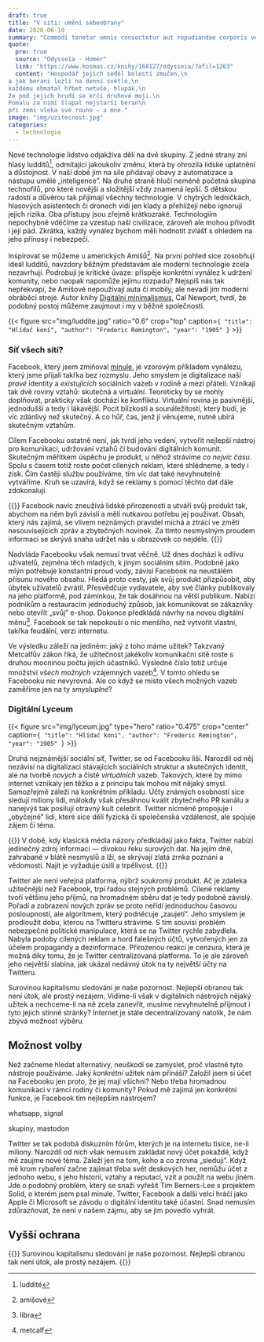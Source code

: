 ```yaml
---
draft: true
title: "V síti: umění sebeobrany"
date: 2020-06-10
summary: "Commodi tenetur omnis consectetur aut repudiandae corporis vero, quia id ullam. Corrupti, recusandae, maxime. Similique quae ea."
quote:
  pre: true
  source: "Odysseia · Homér"
  link: "https://www.kosmas.cz/knihy/168127/odysseia/?afil=1263"
  content: "Hospodář jejich seděl bolestí zmučen,\n
a jak berani lezli na denní světlo,\n
každému ohmatal hřbet netuše, hlupák,\n
že pod jejich hrudí se krčí druhové moji.\n
Pomalu za nimi šlapal nejstarší beran\n
při zemi vleka své rouno — a mne."
image: "img/uzitecnost.jpg"
categories:
  - technologie
---
```


Nové technologie lidstvo odjakživa dělí na dvě skupiny. Z jedné strany zní hlasy ludditů[^1], odmítající jakoukoliv změnu, která by ohrozila lidské uplatnění a důstojnost. V naší době jim na síle přidávají obavy z automatizace a nástupu umělé „inteligence”. Na druhé straně hlučí neméně početná skupina technofilů, pro které novější a složitější vždy znamená lepší. S dětskou radostí a důvěrou tak přijímají všechny technologie. V chytrých ledničkách, hlasových asistentech či dronech vidí jen klady a přehlížejí nebo ignorují jejich rizika. Oba přístupy jsou zřejmě krátkozraké. Technologiím nepochybně vděčíme za vzestup naší civilizace, zároveň ale mohou přivodit i její pád. Zkrátka, každý vynález bychom měli hodnotit zvlášť s ohledem na jeho přínosy i nebezpečí. 

Inspirovat se můžeme u amerických Amišů[^2]. Na první pohled sice zosobňují ideál ludditů, navzdory běžným představám ale moderní technologie zcela nezavrhují. Podrobují je kritické úvaze: přispěje konkrétní vynález k udržení komunity, nebo naopak napomůže jejímu rozpadu? Nejspíš nás tak nepřekvapí, že Amišové nepoužívají auta či mobily, ale nevadí jim moderní obráběcí stroje. Autor knihy [Digitální minimalismus](https://www.kosmas.cz/knihy/269074/digitalni-minimalismus/?afil=1263), Cal Newport, tvrdí, že podobný postoj můžeme zaujmout i my v běžné společnosti.

{{< figure src="img/luddite.jpg" ratio="0.6" crop="top" caption=`{
    "title": "Hlídač koní",
    "author": "Frederic Remington",
    "year": "1905"
}` >}}

### Síť všech sítí?

Facebook, který jsem zmiňoval [minule](), je vzorovým příkladem vynálezu, který jsme přijali takřka bez rozmyslu. Jeho smyslem je digitalizace naší *pravé* identity a *existujících* sociálních vazeb v rodině a mezi přáteli. Vznikají tak dvě roviny vztahů: skutečná a virtuální. Teoreticky by se mohly doplňovat, prakticky však dochází ke konfliktu. Virtuální rovina je pasivnější, jednodušší a tedy i lákavější. Pocit blízkosti a sounáležitosti, který budí, je víc zdánlivý než skutečný. A co hůř, čas, jenž jí věnujeme, nutně ubírá skutečným vztahům.

Cílem Facebooku ostatně není, jak tvrdí jeho vedení, vytvořit nejlepší nástroj pro komunikaci, udržování vztahů či budování digitálních komunit. Skutečným měřítkem úspěchu je produkt, u něhož strávíme *co nejvíc času*. Spolu s časem totiž roste počet cílených reklam, které shlédneme, a tedy i zisk. Čím častěji službu používáme, tím víc dat také nevyhnutelně vytváříme. Kruh se uzavírá, když se reklamy s pomocí těchto dat dále zdokonalují.

{{<pullout>}}
Facebook navíc zneužívá lidské přirozenosti a utváří svůj produkt tak, abychom na něm byli závislí a měli nutkavou potřebu jej používat. Obsah, který nás zajímá, se vlivem neznámých pravidel míchá a ztrácí ve změti nesouvisejících zpráv a zbytečných novinek. Za tímto nesmyslným proudem informací se skrývá snaha udržet nás u obrazovek co nejdéle.
{{</pullout>}}

Nadvláda Facebooku však nemusí trvat věčně. Už dnes dochází k odlivu uživatelů, zejména těch mladých, k jiným sociálním sítím. Podobně jako mlýn potřebuje konstantní proud vody, závisí Facebook na neustálém přísunu nového obsahu. Hledá proto cesty, jak svůj produkt přizpůsobit, aby úbytek uživatelů zvrátil. Přesvědčuje vydavatele, aby své články publikovaly na jeho platformě, pod záminkou, že tak dosáhnou na větší publikum. Nabízí podnikům a restauracím jednoduchý způsob, jak komunikovat se zákazníky nebo otevřít „svůj” e-shop. Dokonce předkládá návrhy na novou digitální měnu[^3]. Facebook se tak nepokouší o nic menšího, než vytvořit vlastní, takřka feudální, verzi internetu.

Ve výsledku záleží na jediném: jaký z toho máme užitek? Takzvaný Metcalfův zákon říká, že užitečnost jakékoliv komunikační sítě roste s druhou mocninou počtu jejích účastníků. Výsledné číslo totiž určuje množství *všech možných* vzájemných vazeb[^4]. V tomto ohledu se Facebooku nic nevyrovná. Ale co když se místo všech možných vazeb zaměříme jen na ty *smysluplné*?

### Digitální Lyceum

{{< figure src="img/lyceum.jpg" type="hero" ratio="0.475" crop="center" caption=`{
    "title": "Hlídač koní",
    "author": "Frederic Remington",
    "year": "1905"
}` >}}

Druhá nejznámější sociální síť, Twitter, se od Facebooku liší. Narozdíl od něj nezávisí na digitalizaci stávajících sociálních struktur a skutečných identit, ale na tvorbě *nových* a čistě *virtuálních* vazeb. Takových, které by mimo internet vznikaly jen těžko a z principu tak mohou mít nějaký smysl. Samozřejmě záleží na konkrétním příkladu. Účty známých osobností sice sledují miliony lidí, málokdy však přesáhnou kvalit zbytečného PR kanálu a nanejvýš tak posilují otravný kult celebrit. Twitter nicméně propojuje i „obyčejné” lidi, které sice dělí fyzická či společenská vzdálenost, ale spojuje zájem či téma.

{{<pullout>}}
V době, kdy klasická média názory předkládají jako fakta, Twitter nabízí jedinečný zdroj informací — divokou řeku surových dat. Na jejím dně, zahrabané v blátě nesmyslů a lží, se skrývají zlatá zrnka poznání a vědomostí. Najít je vyžaduje úsilí a trpělivost.
{{</pullout>}}

Twitter ale není veřejná platforma, nýbrž soukromý produkt. Ač je zdaleka užitečnější než Facebook, trpí řadou stejných problémů. Cílené reklamy tvoří většinu jeho příjmů, na hromadném sběru dat je tedy podobně závislý. Pořadí a zobrazení nových zpráv se proto neřídí jednoduchou časovou posloupností, ale algoritmem, který podněcuje „zaujetí”. Jeho smyslem je prodloužit dobu, kterou na Twitteru strávíme. S tím souvisí problém nebezpečné politické manipulace, která se na Twitter rychle zabydlela. Nabyla podoby cílených reklam a hord falešných účtů, vytvořených jen za účelem propagandy a dezinformace. Přirozenou reakcí je cenzura, která je možná díky tomu, že je Twitter centralizovaná platforma. To je ale zároveň jeho největší slabina, jak ukázal nedávný útok na ty největší účty na Twitteru.

Surovinou kapitalismu sledování je naše pozornost. Nejlepší obranou tak není útok, ale prostý nezájem. Vidíme-li však v digitálních nástrojích nějaký užitek a nechceme-li na ně zcela zanevřít, musíme nevyhnutelně přijmout i tyto jejich stinné stránky? Internet je stále decentralizovaný natolik, že nám zbývá možnost výběru.

## Možnost volby

Než začneme hledat alternativy, neuškodí se zamyslet, proč vlastně tyto nástroje používáme. Jaký *konkrétní* užitek nám přináší? Založil jsem si účet na Facebooku jen proto, že jej mají všichni? Nebo  třeba hromadnou komunikaci v rámci rodiny či komunity? Pokud mě zajímá jen konkrétní funkce, je Facebook tím nejlepším nástrojem? 

whatsapp, signal

skupiny, mastodon 

Twitter se tak podobá diskuzním fórům, kterých je na internetu tisíce, ne-li miliony. Narozdíl od nich však nemusím zakládat nový účet pokaždé, když mě zaujme nové téma. Záleží jen na tom, koho a co zrovna „sleduji”. Když mě krom rybaření začne zajímat třeba svět deskových her, nemůžu účet z jednoho webu, s jeho historií, vztahy a reputací, vzít a použít na webu jiném. Jde o podobný problém, který se snaží vyřešit Tim Berners-Lee s projektem Solid, o kterém jsem psal minule. Twitter, Facebook a další velcí hráčí jako Apple či Microsoft se závodu o digitální identitu také účastní. Snad nemusím zdůrazňovat, že není v našem zájmu, aby se jim povedlo vyhrát.

## Vyšší ochrana

{{<pullout>}}
Surovinou kapitalismu sledování je naše pozornost. Nejlepší obranou tak není útok, ale prostý nezájem.
{{</pullout>}}


[^1]: luddité

[^2]: amišové

[^3]: libra

[^4]: metcalf